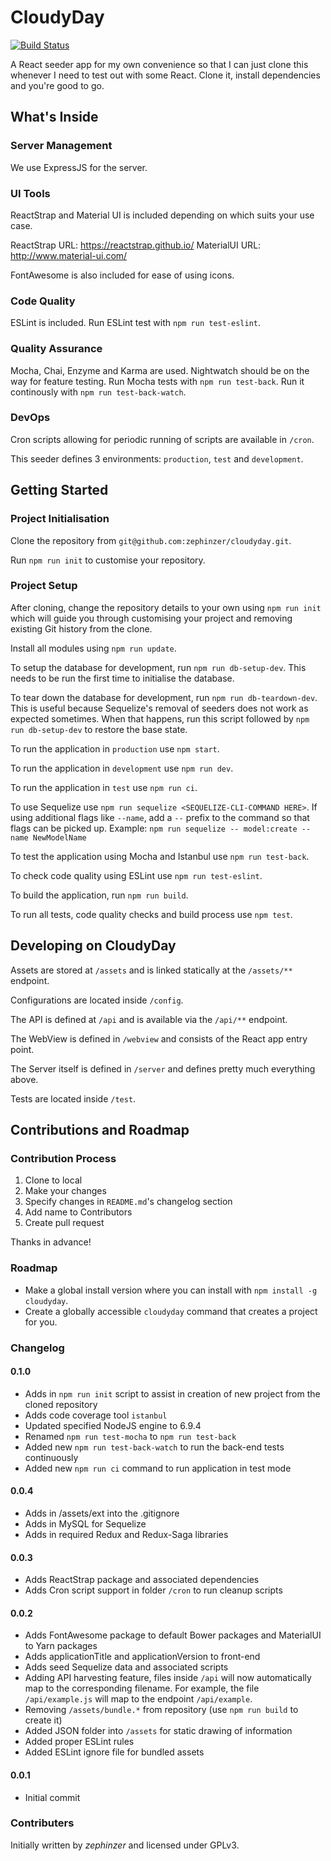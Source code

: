 # CloudyDay

[![Build Status](https://travis-ci.org/zephinzer/cloudyday.svg?branch=master)](https://travis-ci.org/zephinzer/cloudyday)

A React seeder app for my own convenience so that I can just clone this whenever I need
to test out with some React. Clone it, install dependencies and you're good to go.

## What's Inside

### Server Management

We use ExpressJS for the server.

### UI Tools

ReactStrap and Material UI is included depending on which suits your use case.

ReactStrap URL: https://reactstrap.github.io/
MaterialUI URL: http://www.material-ui.com/

FontAwesome is also included for ease of using icons.

### Code Quality

ESLint is included. Run ESLint test with `npm run test-eslint`.

### Quality Assurance

Mocha, Chai, Enzyme and Karma are used. Nightwatch should be on the way for feature 
testing. Run Mocha tests with `npm run test-back`. Run it continously with `npm run test-back-watch`.

### DevOps

Cron scripts allowing for periodic running of scripts are available in `/cron`.

This seeder defines 3 environments: `production`, `test` and `development`. 

## Getting Started

### Project Initialisation
Clone the repository from `git@github.com:zephinzer/cloudyday.git`.

Run `npm run init` to customise your repository.

### Project Setup

After cloning, change the repository details to your own using `npm run init` which will
guide you through customising your project and removing existing Git history from the clone.

Install all modules using `npm run update`.

To setup the database for development, run `npm run db-setup-dev`. This needs to be 
run the first time to initialise the database.

To tear down the database for development, run `npm run db-teardown-dev`. This is
useful because Sequelize's removal of seeders does not work as expected sometimes. 
When that happens, run this script followed by `npm run db-setup-dev` to restore the 
base state.

To run the application in `production` use `npm start`.

To run the application in `development` use `npm run dev`.

To run the application in `test` use `npm run ci`.

To use Sequelize use `npm run sequelize <SEQUELIZE-CLI-COMMAND HERE>`.
If using additional flags like `--name`, add a `--` prefix to the command so that 
flags can be picked up. Example: `npm run sequelize -- model:create --name NewModelName`

To test the application using Mocha and Istanbul use `npm run test-back`.

To check code quality using ESLint use `npm run test-eslint`.

To build the application, run `npm run build`. 

To run all tests, code quality checks and build process use `npm test`.

## Developing on CloudyDay

Assets are stored at `/assets` and is linked statically at the `/assets/**` endpoint.

Configurations are located inside `/config`.

The API is defined at `/api` and is available via the `/api/**` endpoint.

The WebView is defined in `/webview` and consists of the React app entry point.

The Server itself is defined in `/server` and defines pretty much everything above.

Tests are located inside `/test`.

## Contributions and Roadmap

### Contribution Process

1. Clone to local
2. Make your changes
3. Specify changes in `README.md`'s changelog section
4. Add name to Contributors
5. Create pull request

Thanks in advance!

### Roadmap
- Make a global install version where you can install with `npm install -g cloudyday`.
- Create a globally accessible `cloudyday` command that creates a project for you.

### Changelog

#### 0.1.0
- Adds in `npm run init` script to assist in creation of new project from the cloned
repository
- Adds code coverage tool `istanbul`
- Updated specified NodeJS engine to 6.9.4
- Renamed `npm run test-mocha` to `npm run test-back`
- Added new `npm run test-back-watch` to run the back-end tests continuously
- Added new `npm run ci` command to run application in test mode

#### 0.0.4

- Adds in /assets/ext into the .gitignore
- Adds in MySQL for Sequelize 
- Adds in required Redux and Redux-Saga libraries

#### 0.0.3

- Adds ReactStrap package and associated dependencies
- Adds Cron script support in folder `/cron` to run cleanup scripts

#### 0.0.2

- Adds FontAwesome package to default Bower packages and MaterialUI to Yarn packages
- Adds applicationTitle and applicationVersion to front-end
- Adds seed Sequelize data and associated scripts
- Adding API harvesting feature, files inside `/api` will now automatically map
  to the corresponding filename. For example, the file `/api/example.js` will map to
	the endpoint `/api/example`.
- Removing `/assets/bundle.*` from repository (use `npm run build` to create it)
- Added JSON folder into `/assets` for static drawing of information
- Added proper ESLint rules
- Added ESLint ignore file for bundled assets

#### 0.0.1

- Initial commit

### Contributers

Initially written by *zephinzer* and licensed under GPLv3.